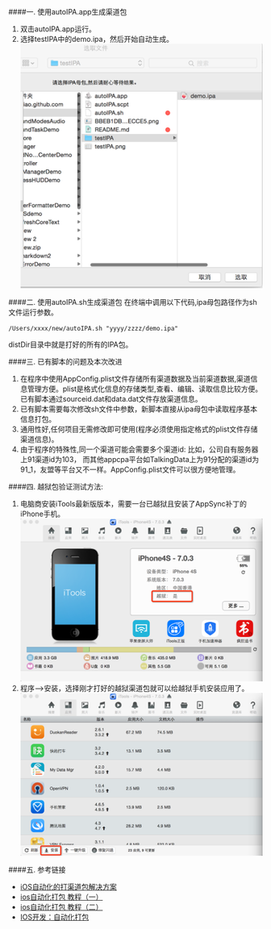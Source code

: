 ####一. 使用autoIPA.app生成渠道包
1. 双击autoIPA.app运行。
2. 选择testIPA中的demo.ipa，然后开始自动生成。
![image](selectedIPA.png)

####二. 使用autoIPA.sh生成渠道包
在终端中调用以下代码,ipa母包路径作为sh文件运行参数。

	/Users/xxxx/new/autoIPA.sh "yyyy/zzzz/demo.ipa"
distDir目录中就是打好的所有的IPA包。

####三. 已有脚本的问题及本次改进
1. 在程序中使用AppConfig.plist文件存储所有渠道数据及当前渠道数据,渠道信息管理方便。plist是格式化信息的存储类型,查看、编辑、读取信息比较方便。已有脚本通过sourceid.dat和data.dat文件存放渠道信息。
2. 已有脚本需要每次修改sh文件中参数，新脚本直接从ipa母包中读取程序基本信息打包。
3. 通用性好,任何项目无需修改即可使用(程序必须使用指定格式的plist文件存储渠道信息)。
4. 由于程序的特殊性,同一个渠道可能会需要多个渠道id: 比如，公司自有服务器上91渠道id为103，	而其他appcpa平台如TalkingData上为91分配的渠道id为91_1，友盟等平台又不一样。AppConfig.plist文件可以很方便地管理。

####四. 越狱包验证测试方法:
1. 电脑商安装iTools最新版版本，需要一台已越狱且安装了AppSync补丁的iPhone手机。
![image](BBEB1DB0-8F40-4CD4-AC30-AA54479ECCE5.png)
2. 程序-->安装，选择刚才打好的越狱渠道包就可以给越狱手机安装应用了。
![image](testIPA.png)

####五. 参考链接
* [iOS自动化的打渠道包解决方案](http://mobile.51cto.com/hot-439106.htm)
* [ios自动化打包 教程（一）](http://blog.sina.com.cn/s/blog_7c8dc2d50101a52r.html)
* [ios自动化打包 教程（二）](http://blog.sina.com.cn/s/blog_7c8dc2d50101a53f.html)
* [IOS开发：自动化打包](http://blog.csdn.net/daiyelang/article/details/8641221)




